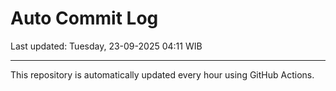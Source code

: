 # Auto Commit Log

Last updated: Tuesday, 23-09-2025 04:11 WIB

---

This repository is automatically updated every hour using GitHub Actions.
